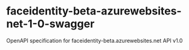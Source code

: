 # faceidentity-beta-azurewebsites-net-1-0-swagger
OpenAPI specification for faceidentity-beta.azurewebsites.net API v1.0

